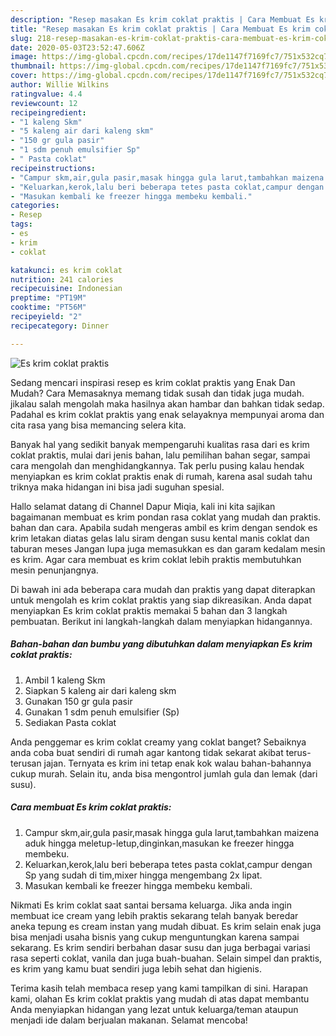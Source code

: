 ```yaml
---
description: "Resep masakan Es krim coklat praktis | Cara Membuat Es krim coklat praktis Yang Paling Enak"
title: "Resep masakan Es krim coklat praktis | Cara Membuat Es krim coklat praktis Yang Paling Enak"
slug: 218-resep-masakan-es-krim-coklat-praktis-cara-membuat-es-krim-coklat-praktis-yang-paling-enak
date: 2020-05-03T23:52:47.606Z
image: https://img-global.cpcdn.com/recipes/17de1147f7169fc7/751x532cq70/es-krim-coklat-praktis-foto-resep-utama.jpg
thumbnail: https://img-global.cpcdn.com/recipes/17de1147f7169fc7/751x532cq70/es-krim-coklat-praktis-foto-resep-utama.jpg
cover: https://img-global.cpcdn.com/recipes/17de1147f7169fc7/751x532cq70/es-krim-coklat-praktis-foto-resep-utama.jpg
author: Willie Wilkins
ratingvalue: 4.4
reviewcount: 12
recipeingredient:
- "1 kaleng Skm"
- "5 kaleng air dari kaleng skm"
- "150 gr gula pasir"
- "1 sdm penuh emulsifier Sp"
- " Pasta coklat"
recipeinstructions:
- "Campur skm,air,gula pasir,masak hingga gula larut,tambahkan maizena aduk hingga meletup-letup,dinginkan,masukan ke freezer hingga membeku."
- "Keluarkan,kerok,lalu beri beberapa tetes pasta coklat,campur dengan Sp yang sudah di tim,mixer hingga mengembang 2x lipat."
- "Masukan kembali ke freezer hingga membeku kembali."
categories:
- Resep
tags:
- es
- krim
- coklat

katakunci: es krim coklat 
nutrition: 241 calories
recipecuisine: Indonesian
preptime: "PT19M"
cooktime: "PT56M"
recipeyield: "2"
recipecategory: Dinner

---
```



![Es krim coklat praktis](https://img-global.cpcdn.com/recipes/17de1147f7169fc7/751x532cq70/es-krim-coklat-praktis-foto-resep-utama.jpg)

Sedang mencari inspirasi resep es krim coklat praktis yang Enak Dan Mudah? Cara Memasaknya memang tidak susah dan tidak juga mudah. jikalau salah mengolah maka hasilnya akan hambar dan bahkan tidak sedap. Padahal es krim coklat praktis yang enak selayaknya mempunyai aroma dan cita rasa yang bisa memancing selera kita.

Banyak hal yang sedikit banyak mempengaruhi kualitas rasa dari es krim coklat praktis, mulai dari jenis bahan, lalu pemilihan bahan segar, sampai cara mengolah dan menghidangkannya. Tak perlu pusing kalau hendak menyiapkan es krim coklat praktis enak di rumah, karena asal sudah tahu triknya maka hidangan ini bisa jadi suguhan spesial.

Hallo selamat datang di Channel Dapur Miqia, kali ini kita sajikan bagaimanan membuat es krim pondan rasa coklat yang mudah dan praktis. bahan dan cara. Apabila sudah mengeras ambil es krim dengan sendok es krim letakan diatas gelas lalu siram dengan susu kental manis coklat dan taburan meses Jangan lupa juga memasukkan es dan garam kedalam mesin es krim. Agar cara membuat es krim coklat lebih praktis membutuhkan mesin penunjangnya.


Di bawah ini ada beberapa cara mudah dan praktis yang dapat diterapkan untuk mengolah es krim coklat praktis yang siap dikreasikan. Anda dapat menyiapkan Es krim coklat praktis memakai 5 bahan dan 3 langkah pembuatan. Berikut ini langkah-langkah dalam menyiapkan hidangannya.

<!--inarticleads1-->

##### Bahan-bahan dan bumbu yang dibutuhkan dalam menyiapkan Es krim coklat praktis:

1. Ambil 1 kaleng Skm
1. Siapkan 5 kaleng air dari kaleng skm
1. Gunakan 150 gr gula pasir
1. Gunakan 1 sdm penuh emulsifier (Sp)
1. Sediakan  Pasta coklat


Anda penggemar es krim coklat creamy yang coklat banget? Sebaiknya anda coba buat sendiri di rumah agar kantong tidak sekarat akibat terus-terusan jajan. Ternyata es krim ini tetap enak kok walau bahan-bahannya cukup murah. Selain itu, anda bisa mengontrol jumlah gula dan lemak (dari susu). 

<!--inarticleads2-->

##### Cara membuat Es krim coklat praktis:

1. Campur skm,air,gula pasir,masak hingga gula larut,tambahkan maizena aduk hingga meletup-letup,dinginkan,masukan ke freezer hingga membeku.
1. Keluarkan,kerok,lalu beri beberapa tetes pasta coklat,campur dengan Sp yang sudah di tim,mixer hingga mengembang 2x lipat.
1. Masukan kembali ke freezer hingga membeku kembali.


Nikmati Es krim coklat saat santai bersama keluarga. Jika anda ingin membuat ice cream yang lebih praktis sekarang telah banyak beredar aneka tepung es cream instan yang mudah dibuat. Es krim selain enak juga bisa menjadi usaha bisnis yang cukup menguntungkan karena sampai sekarang. Es krim sendiri berbahan dasar susu dan juga berbagai variasi rasa seperti coklat, vanila dan juga buah-buahan. Selain simpel dan praktis, es krim yang kamu buat sendiri juga lebih sehat dan higienis. 

Terima kasih telah membaca resep yang kami tampilkan di sini. Harapan kami, olahan Es krim coklat praktis yang mudah di atas dapat membantu Anda menyiapkan hidangan yang lezat untuk keluarga/teman ataupun menjadi ide dalam berjualan makanan. Selamat mencoba!
